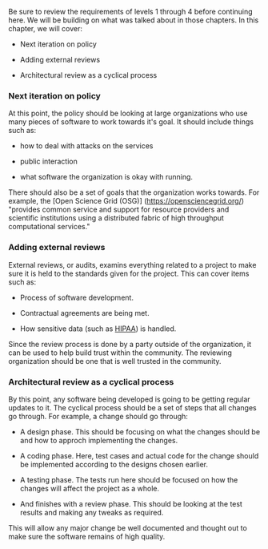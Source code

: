 <!--
.. title: LEVEL 5: SOFTWARE ENGINEERING FOR CRITICAL CI
.. slug: level-5
.. date: 2019-04-12 15:21:19 UTC-04:00
.. tags: TrustedCI Software Engeneering Guide 
.. category: 
.. link: 
.. description:TrustedCI Software Engeneering Guide Level 5. Policy should be looking at large organizations who use many pieces of software to work towards it's goal. 
.. type: text
-->

Be sure to review the requirements of levels 1 through 4 before continuing here. We will be building on what was talked about in those chapters. In this chapter, we will cover:

* Next iteration on policy

* Adding external reviews

* Architectural review as a cyclical process

### Next iteration on policy

At this point, the policy should be looking at large organizations who use many pieces of software to work towards it's goal. It should include things such as:

* how to deal with attacks on the services

* public interaction

* what software the organization is okay with running.

There should also be a set of goals that the organization works towards. For example, the [Open Science Grid (OSG)] (https://opensciencegrid.org/) "provides common service and support for resource providers and scientific institutions using a distributed fabric of high throughput computational services."

### Adding external reviews

External reviews, or audits, examins everything related to a project to make sure it is held to the standards given for the project. This can cover items such as:

* Process of software development.

* Contractual agreements are being met.

* How sensitive data (such as [HIPAA](https://www.hhs.gov/hipaa/index.html)) is handled.

Since the review process is done by a party outside of the organization, it can be used to help build trust within the community. The reviewing organization should be one that is well trusted in the community.


### Architectural review as a cyclical process

By this point, any software being developed is going to be getting regular updates to it. The cyclical process should be a set of steps that all changes go through. For example, a change should go through:

* A design phase. This should be focusing on what the changes should be and how to approch implementing the changes.

* A coding phase. Here, test cases and actual code for the change should be implemented according to the designs chosen earlier.

* A testing phase. The tests run here should be focused on how the changes will affect the project as a whole.

* And finishes with a review phase. This should be looking at the test results and making any tweaks as required.

This will allow any major change be well documented and thought out to make sure the software remains of high quality.
